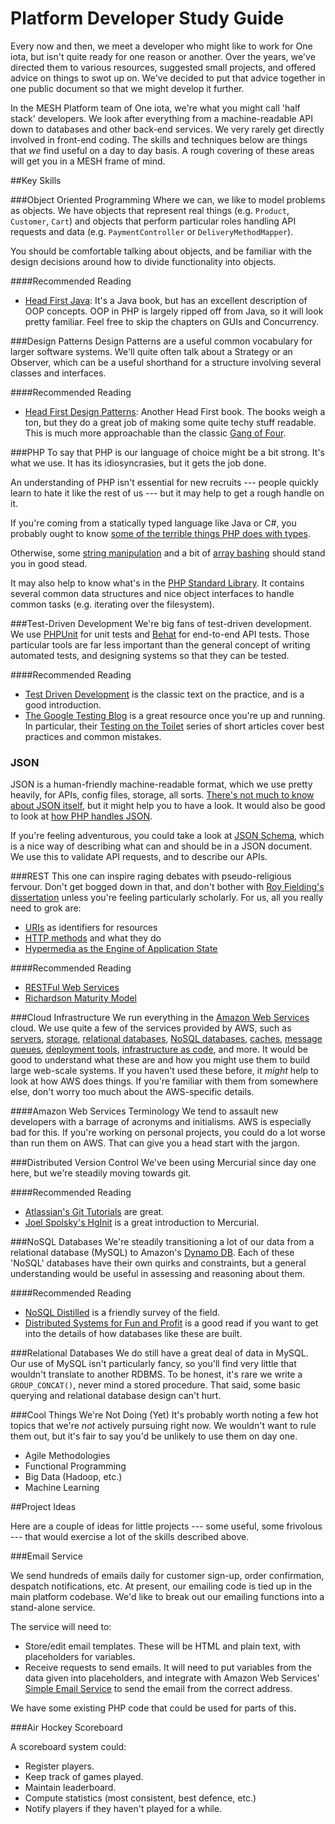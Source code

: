 Platform Developer Study Guide
==============================

Every now and then, we meet a developer who might like to work for One iota, but isn't quite ready for one reason or another. Over the years, we've directed them to various resources, suggested small projects, and offered advice on things to swot up on. We've decided to put that advice together in one public document so that we might develop it further.

In the MESH Platform team of One iota, we're what you might call 'half stack' developers. We look after everything from a machine-readable API down to databases and other back-end services. We very rarely get directly involved in front-end coding. The skills and techniques below are things that _we_ find useful on a day to day basis. A rough covering of these areas will get you in a MESH frame of mind.

##Key Skills

###Object Oriented Programming
Where we can, we like to model problems as objects. We have objects that represent real things (e.g. `Product`, `Customer`, `Cart`) and objects that perform particular roles handling API requests and data (e.g. `PaymentController` or `DeliveryMethodMapper`).

You should be comfortable talking about objects, and be familiar with the design decisions around how to divide functionality into objects.

####Recommended Reading
- [Head First Java](http://www.amazon.co.uk/dp/0596009208): It's a Java book, but has an excellent description of OOP concepts. OOP in PHP is largely ripped off from Java, so it will look pretty familiar. Feel free to skip the chapters on GUIs and Concurrency.

###Design Patterns
Design Patterns are a useful common vocabulary for larger software systems. We'll quite often talk about a Strategy or an Observer, which can be a useful shorthand for a structure involving several classes and interfaces.

####Recommended Reading
- [Head First Design Patterns](http://www.amazon.co.uk/dp/0596007124): Another Head First book. The books weigh a ton, but they do a great job of making some quite techy stuff readable. This is much more approachable than the classic [Gang of Four](http://www.amazon.co.uk/dp/0201633612).

###PHP
To say that PHP is our language of choice might be a bit strong. It's what we use. It has its idiosyncrasies, but it gets the job done.

An understanding of PHP isn't essential for new recruits --- people quickly learn to hate it like the rest of us --- but it may help to get a rough handle on it.

If you're coming from a statically typed language like Java or C#, you probably ought to know [some of the terrible things PHP does with types](http://php.net/manual/en/language.types.type-juggling.php).

Otherwise, some [string manipulation](http://php.net/manual/en/book.strings.php) and a bit of [array bashing](http://php.net/manual/en/book.array.php) should stand you in good stead.

It may also help to know what's in the [PHP Standard Library](http://php.net/manual/en/book.spl.php). It contains several common data structures and nice object interfaces to handle common tasks (e.g. iterating over the filesystem).

###Test-Driven Development
We're big fans of test-driven development. We use [PHPUnit](https://phpunit.de) for unit tests and [Behat](http://behat.org) for end-to-end API tests. Those particular tools are far less important than the general concept of writing automated tests, and designing systems so that they can be tested.

####Recommended Reading
- [Test Driven Development](http://www.amazon.co.uk/dp/0321146530) is the classic text on the practice, and is a good introduction.
- [The Google Testing Blog](http://googletesting.blogspot.co.uk) is a great resource once you're up and running. In particular, their [Testing on the Toilet](http://googletesting.blogspot.co.uk/search/label/TotT) series of short articles cover best practices and common mistakes.

### JSON
JSON is a human-friendly machine-readable format, which we use pretty heavily, for APIs, config files, storage, all sorts. [There's not much to know about JSON itself](http://json.org), but it might help you to have a look. It would also be good to look at [how PHP handles JSON](http://php.net/json).

If you're feeling adventurous, you could take a look at [JSON Schema](http://json-schema.org), which is a nice way of describing what can and should be in a JSON document. We use this to validate API requests, and to describe our APIs.

###REST
This one can inspire raging debates with pseudo-religious fervour. Don't get bogged down in that, and don't bother with [Roy Fielding's dissertation](http://www.ics.uci.edu/~fielding/pubs/dissertation/fielding_dissertation.pdf) unless you're feeling particularly scholarly. For us, all you really need to grok are:

- [URIs](https://en.wikipedia.org/wiki/Uniform_resource_identifier) as identifiers for resources
- [HTTP methods](https://en.wikipedia.org/wiki/Hypertext_Transfer_Protocol#Request_methods) and what they do
- [Hypermedia as the Engine of Application State](https://en.wikipedia.org/wiki/HATEOAS)

####Recommended Reading
- [RESTFul Web Services](http://www.amazon.co.uk/dp/0596529260)
- [Richardson Maturity Model](http://martinfowler.com/articles/richardsonMaturityModel.html)

###Cloud Infrastructure
We run everything in the [Amazon Web Services](https://aws.amazon.com) cloud. We use quite a few of the services provided by AWS, such as [servers](https://aws.amazon.com/ec2), [storage](https://aws.amazon.com/s3), [relational databases](https://aws.amazon.com/rds), [NoSQL databases](https://aws.amazon.com/dynamo), [caches](https://aws.amazon.com/elasticache), [message queues](https://aws.amazon.com/sqs), [deployment tools](https://aws.amazon.com/elasticbeanstalk), [infrastructure as code](https://aws.amazon.com/cloudformation), and more. It would be good to understand what these are and how you might use them to build large web-scale systems. If you haven't used these before, it _might_ help to look at how AWS does things. If you're familiar with them from somewhere else, don't worry too much about the AWS-specific details.

####Amazon Web Services Terminology
We tend to assault new developers with a barrage of acronyms and initialisms. AWS is especially bad for this. If you're working on personal projects, you could do a lot worse than run them on AWS. That can give you a head start with the jargon.

###Distributed Version Control
We've been using Mercurial since day one here, but we're steadily moving towards git.

####Recommended Reading
- [Atlassian's Git Tutorials](https://www.atlassian.com/git/tutorials) are great.
- [Joel Spolsky's HgInit](http://hginit.com) is a great introduction to Mercurial.

###NoSQL Databases
We're steadily transitioning a lot of our data from a relational database (MySQL) to Amazon's [Dynamo DB](https://aws.amazon.com/dynamo). Each of these 'NoSQL' databases have their own quirks and constraints, but a general understanding would be useful in assessing and reasoning about them.

####Recommended Reading
- [NoSQL Distilled](http://www.amazon.co.uk/dp/0321826620) is a friendly survey of the field.
- [Distributed Systems for Fun and Profit](http://book.mixu.net/distsys/) is a good read if you want to get into the details of how databases like these are built.

###Relational Databases
We do still have a great deal of data in MySQL. Our use of MySQL isn't particularly fancy, so you'll find very little that wouldn't translate to another RDBMS. To be honest, it's rare we write a `GROUP_CONCAT()`, never mind a stored procedure. That said, some basic querying and relational database design can't hurt.

###Cool Things We're Not Doing (Yet)
It's probably worth noting a few hot topics that we're _not_ actively pursuing right now. We wouldn't want to rule them out, but it's fair to say you'd be unlikely to use them on day one.

- Agile Methodologies
- Functional Programming
- Big Data (Hadoop, etc.)
- Machine Learning

##Project Ideas

Here are a couple of ideas for little projects --- some useful, some frivolous --- that would exercise a lot of the skills described above.

###Email Service

We send hundreds of emails daily for customer sign-up, order confirmation, despatch notifications, etc. At present, our emailing code is tied up in the main platform codebase. We'd like to break out our emailing functions into a stand-alone service.

The service will need to:

- Store/edit email templates. These will be HTML and plain text, with placeholders for variables.
- Receive requests to send emails. It will need to put variables from the data given into placeholders, and integrate with Amazon Web Services' [Simple Email Service][SES] to send the email from the correct address.

We have some existing PHP code that could be used for parts of this.

###Air Hockey Scoreboard

A scoreboard system could:

- Register players.
- Keep track of games played.
- Maintain leaderboard.
- Compute statistics (most consistent, best defence, etc.)
- Notify players if they haven't played for a while.

[HipChat]: https://www.hipchat.com
[SES]: https://aws.amazon.com/ses/
[PD]: http://www.pagerduty.com
[JIRA]: https://www.atlassian.com/software/jira/
